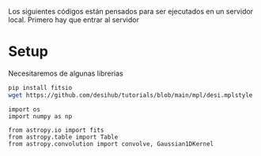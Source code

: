 Los siguientes códigos están pensados para ser ejecutados en un servidor local. Primero hay que entrar al servidor

# Setup

Necesitaremos de algunas librerias


```bash
pip install fitsio
wget https://github.com/desihub/tutorials/blob/main/mpl/desi.mplstyle
```


```
import os
import numpy as np

from astropy.io import fits
from astropy.table import Table
from astropy.convolution import convolve, Gaussian1DKernel
```
